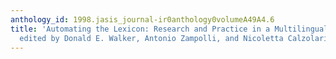 ```yaml
---
anthology_id: 1998.jasis_journal-ir0anthology0volumeA49A4.6
title: 'Automating the Lexicon: Research and Practice in a Multilingual Environment,
  edited by Donald E. Walker, Antonio Zampolli, and Nicoletta Calzolari'
---
```

